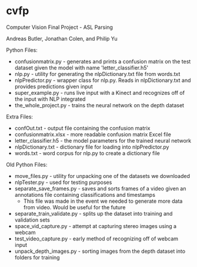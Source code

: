 # cvfp
Computer Vision Final Project - ASL Parsing

Andreas Butler, Jonathan Colen, and Philip Yu

Python Files:

- confusionmatrix.py - generates and prints a confusion matrix on the test dataset given the model with name 'letter_classifier.h5'
- nlp.py - utility for generating the nlpDictionary.txt file from words.txt
- nlpPredictor.py - wrapper class for nlp.py. Reads in nlpDictionary.txt and provides predictions given input
- super_example.py - runs live input with a Kinect and recognizes off of the input with NLP integrated
- the_whole_project.py - trains the neural network on the depth dataset

Extra Files:

- confOut.txt - output file containing the confusion matrix
- confusionmatrix.xlsx - more readable confusion matrix Excel file
- letter_classifier.h5 - the model parameters for the trained neural network
- nlpDictionary.txt - dictionary file for loading into nlpPredictor.py
- words.txt - word corpus for nlp.py to create a dictionary file

Old Python Files:

- move_files.py - utility for unpacking one of the datasets we downloaded
- nlpTester.py - used for testing purposes
- separate_save_frames.py - saves and sorts frames of a video given an annotations file containing classifications and timestamps
    - This file was made in the event we needed to generate more data from video. Would be useful for the future
- separate_train_validate.py - splits up the dataset into training and validation sets
- space_vid_capture.py - attempt at capturing stereo images using a webcam
- test_video_capture.py - early method of recognizing off of webcam input
- unpack_depth_images.py - sorting images from the depth dataset into folders for training

